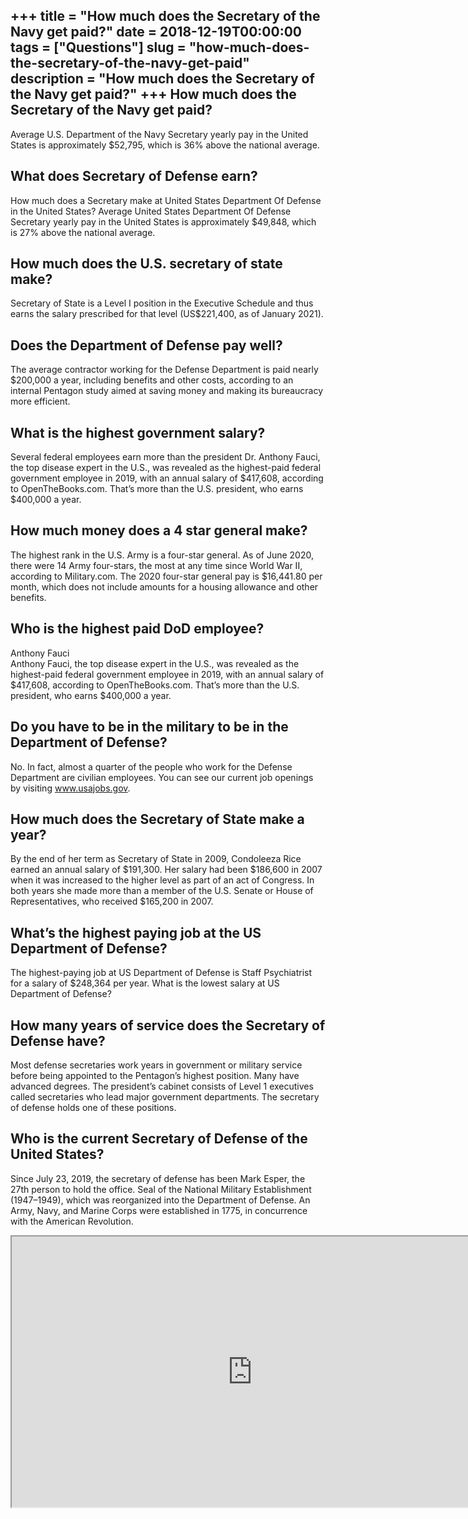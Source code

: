 +++
title = "How much does the Secretary of the Navy get paid?"
date = 2018-12-19T00:00:00
tags = ["Questions"]
slug = "how-much-does-the-secretary-of-the-navy-get-paid"
description = "How much does the Secretary of the Navy get paid?"
+++
How much does the Secretary of the Navy get paid?
-------------------------------------------------

Average U.S. Department of the Navy Secretary yearly pay in the United States is approximately $52,795, which is 36% above the national average.

What does Secretary of Defense earn?
------------------------------------

How much does a Secretary make at United States Department Of Defense in the United States? Average United States Department Of Defense Secretary yearly pay in the United States is approximately $49,848, which is 27% above the national average.

How much does the U.S. secretary of state make?
-----------------------------------------------

Secretary of State is a Level I position in the Executive Schedule and thus earns the salary prescribed for that level (US$221,400, as of January 2021).

Does the Department of Defense pay well?
----------------------------------------

The average contractor working for the Defense Department is paid nearly $200,000 a year, including benefits and other costs, according to an internal Pentagon study aimed at saving money and making its bureaucracy more efficient.

What is the highest government salary?
--------------------------------------

Several federal employees earn more than the president Dr. Anthony Fauci, the top disease expert in the U.S., was revealed as the highest-paid federal government employee in 2019, with an annual salary of $417,608, according to OpenTheBooks.com. That’s more than the U.S. president, who earns $400,000 a year.

How much money does a 4 star general make?
------------------------------------------

The highest rank in the U.S. Army is a four-star general. As of June 2020, there were 14 Army four-stars, the most at any time since World War II, according to Military.com. The 2020 four-star general pay is $16,441.80 per month, which does not include amounts for a housing allowance and other benefits.

Who is the highest paid DoD employee?
-------------------------------------

Anthony Fauci  
Anthony Fauci, the top disease expert in the U.S., was revealed as the highest-paid federal government employee in 2019, with an annual salary of $417,608, according to OpenTheBooks.com. That’s more than the U.S. president, who earns $400,000 a year.

Do you have to be in the military to be in the Department of Defense?
---------------------------------------------------------------------

No. In fact, almost a quarter of the people who work for the Defense Department are civilian employees. You can see our current job openings by visiting www.usajobs.gov.

How much does the Secretary of State make a year?
-------------------------------------------------

By the end of her term as Secretary of State in 2009, Condoleeza Rice earned an annual salary of $191,300. Her salary had been $186,600 in 2007 when it was increased to the higher level as part of an act of Congress. In both years she made more than a member of the U.S. Senate or House of Representatives, who received $165,200 in 2007.

What’s the highest paying job at the US Department of Defense?
--------------------------------------------------------------

The highest-paying job at US Department of Defense is Staff Psychiatrist for a salary of $248,364 per year. What is the lowest salary at US Department of Defense?

How many years of service does the Secretary of Defense have?
-------------------------------------------------------------

Most defense secretaries work years in government or military service before being appointed to the Pentagon’s highest position. Many have advanced degrees. The president’s cabinet consists of Level 1 executives called secretaries who lead major government departments. The secretary of defense holds one of these positions.

Who is the current Secretary of Defense of the United States?
-------------------------------------------------------------

Since July 23, 2019, the secretary of defense has been Mark Esper, the 27th person to hold the office. Seal of the National Military Establishment (1947–1949), which was reorganized into the Department of Defense. An Army, Navy, and Marine Corps were established in 1775, in concurrence with the American Revolution.

<iframe allow="accelerometer; autoplay; clipboard-write; encrypted-media; gyroscope; picture-in-picture" allowfullscreen="" class="__youtube_prefs__  epyt-is-override  no-lazyload" data-no-lazy="1" data-origheight="433" data-origwidth="770" data-skipgform_ajax_framebjll="" height="433" id="_ytid_42976" loading="lazy" src="https://www.youtube.com/embed/tNpBejlA2K4?enablejsapi=1&autoplay=0&cc_load_policy=0&cc_lang_pref=&iv_load_policy=1&loop=0&modestbranding=0&rel=1&fs=1&playsinline=0&autohide=2&theme=dark&color=red&controls=1&" title="YouTube player" width="770"></iframe>